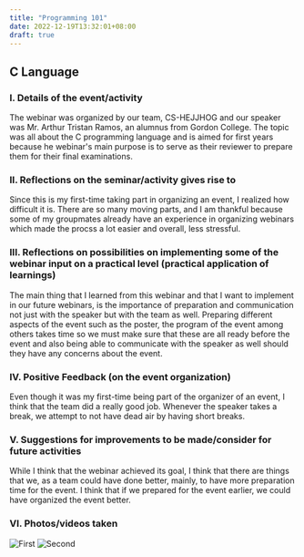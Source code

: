 ```yaml
---
title: "Programming 101"
date: 2022-12-19T13:32:01+08:00
draft: true
---
```


## C Language

### I. Details of the event/activity
The webinar was organized by our team, CS-HEJJHOG and our speaker was Mr. Arthur Tristan Ramos, an alumnus from Gordon College. The topic was all about the C programming language and is aimed for first years because he webinar's main purpose is to serve as their reviewer to prepare them for their final examinations.

### II. Reflections on the seminar/activity gives rise to
Since this is my first-time taking part in organizing an event, I realized how difficult it is. There are so many moving parts, and I am thankful because some of my groupmates already have an experience in organizing webinars which made the procss a lot easier and overall, less stressful.

### III. Reflections on possibilities on implementing some of the webinar input on a practical level (practical application of learnings)
The main thing that I learned from this webinar and that I want to implement in our future webinars, is the importance of preparation and communication not just with the speaker but with the team as well. Preparing different aspects of the event such as the poster, the program of the event among others takes time so we must make sure that these are all ready before the event and also being able to communicate with the speaker as well should they have any concerns about the event.

### IV. Positive Feedback (on the event organization)
Even though it was my first-time being part of the organizer of an event, I think that the team did a really good job. Whenever the speaker takes a break, we attempt to not have dead air by having short breaks.

### V. Suggestions for improvements to be made/consider for future activities
While I think that the webinar achieved its goal, I think that there are things that we, as a team could have done better, mainly, to have more preparation time for the event. I think that if we prepared for the event earlier, we could have organized the event better.

### VI. Photos/videos taken
![First](/seminars-educational-trips/posts/programming-101/images/1.png "First")
![Second](/seminars-educational-trips/posts/programming-101/images/2.png "Second")